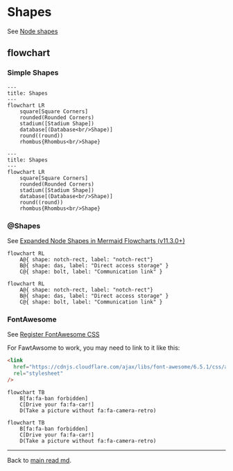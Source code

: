# Shapes

See [Node shapes](https://mermaid.js.org/syntax/flowchart.html#node-shapes)

## flowchart
### Simple Shapes
``` text
---
title: Shapes
---
flowchart LR
    square[Square Corners]
    rounded(Rounded Corners)
    stadium([Stadium Shape])
    database[(Database<br/>Shape)]
    round((round))
    rhombus{Rhombus<br/>Shape}
```

``` mermaid
---
title: Shapes
---
flowchart LR
    square[Square Corners]
    rounded(Rounded Corners)
    stadium([Stadium Shape])
    database[(Database<br/>Shape)]
    round((round))
    rhombus{Rhombus<br/>Shape}
```

### @Shapes

See [Expanded Node Shapes in Mermaid Flowcharts (v11.3.0+)](https://mermaid.js.org/syntax/flowchart.html#expanded-node-shapes-in-mermaid-flowcharts-v11-3-0)

``` text
flowchart RL
    A@{ shape: notch-rect, label: "notch-rect"}
    B@{ shape: das, label: "Direct access storage" }
    C@{ shape: bolt, label: "Communication link" }
```

``` mermaid
flowchart RL
    A@{ shape: notch-rect, label: "notch-rect"}
    B@{ shape: das, label: "Direct access storage" }
    C@{ shape: bolt, label: "Communication link" }
```

### FontAwesome

See [Register FontAwesome CSS](https://mermaid.js.org/syntax/flowchart.html#register-fontawesome-css)

For FawtAwsome to work, you may need to link to it like this:
```html
<link
  href="https://cdnjs.cloudflare.com/ajax/libs/font-awesome/6.5.1/css/all.min.css"
  rel="stylesheet"
/>
```
<link
  href="https://cdnjs.cloudflare.com/ajax/libs/font-awesome/6.5.1/css/all.min.css"
  rel="stylesheet"
/>

``` text
flowchart TB
    B[fa:fa-ban forbidden]
    C[Drive your fa:fa-car!]
    D(Take a picture without fa:fa-camera-retro)
```

``` mermaid
flowchart TB
    B[fa:fa-ban forbidden]
    C[Drive your fa:fa-car!]
    D(Take a picture without fa:fa-camera-retro)
```
---
Back to [main read md](readme.md).